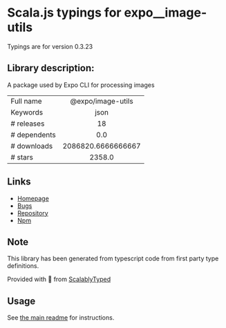 
# Scala.js typings for expo__image-utils

Typings are for version 0.3.23

## Library description:
A package used by Expo CLI for processing images

|                    |                 |
| ------------------ | :-------------: |
| Full name          | @expo/image-utils |
| Keywords           | json |
| # releases         | 18 |
| # dependents       | 0.0 |
| # downloads        | 2086820.6666666667 |
| # stars            | 2358.0 |

## Links
- [Homepage](https://github.com/expo/expo-cli/tree/main/packages/image-utils#readme)
- [Bugs](https://github.com/expo/expo-cli/issues)
- [Repository](https://github.com/expo/expo-cli)
- [Npm](https://www.npmjs.com/package/%40expo%2Fimage-utils)
    


## Note
This library has been generated from typescript code from first party type definitions.

Provided with :purple_heart: from [ScalablyTyped](https://github.com/oyvindberg/ScalablyTyped)

## Usage
See [the main readme](../../readme.md) for instructions.


